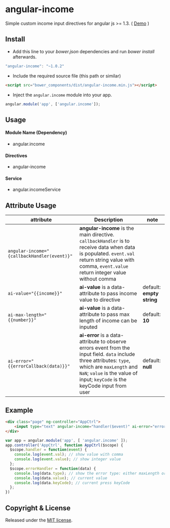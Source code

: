 angular-income
=============

Simple custom income input directives for angular js >= 1.3. ( [Demo](http://embed.plnkr.co/THnIOl/preview) )

## Install

+ Add this line to your *bower.json* dependencies and run *bower install* afterwards.

``` JavaScript
"angular-income": "~1.0.2"
```

+ Include the required source file (this path or similar)

``` html
<script src="bower_components/dist/angular-income.min.js"></script>
```

+ Inject the `angular.income` module into your app.

``` JavaScript
angular.module('app', ['angular.income']);
```

## Usage

#### Module Name (Dependency)

* angular.income

#### Directives

* angular-income

#### Service

* angular.incomeService

## Attribute Usage
| attribute  | 	Description  | note |
|------------|----------------|---|
| `angular-income="{callbackHandler(event)}"` | **angular-income** is the main directive. `callbackHandler` is to receive data when data is populated. `event.val` return string value with comma, `event.value` return integer value without comma | |
| `ai-value="{{income}}"` | **ai-value** is a data-attribute to pass income value to directive | default: **empty string** |
| `ai-max-length="{{number}}"` | **ai-value** is a data-attribute to pass max length of income can be inputed | default: **10** |
| `ai-error="{{errorCallback(data)}}"` | **ai-error** is a data-attribute to observe errors event from the input field. `data` include three attributes: `type`, which are `maxLength` and `NaN`; `value` is the value of input; `keyCode` is the keyCode input from user  | default: **null** |

## Example

>
```html
<div class="page" ng-controller="AppCtrl">
	<input type="text" angular-income="handler($event)" ai-error="errorHandler(data)"/>
</div>
```

>
```JavaScript
var app = angular.module('app', [ 'angular.income' ]);
app.controller('AppCtrl', function AppCtrl($scope) {
  $scope.handler = function(event) {
    console.log(event.val); // show value with comma
    console.log(event.value); // show integer value
  };
  $scope.errorHandler = function(data) {
    console.log(data.type); // show the error type: either maxLength or NaN
    console.log(data.value); // current value
    console.log(data.keyCode); // current press keyCode
  };
})
```

## Copyright & License

Released under the [MIT license](LICENSE.txt).
